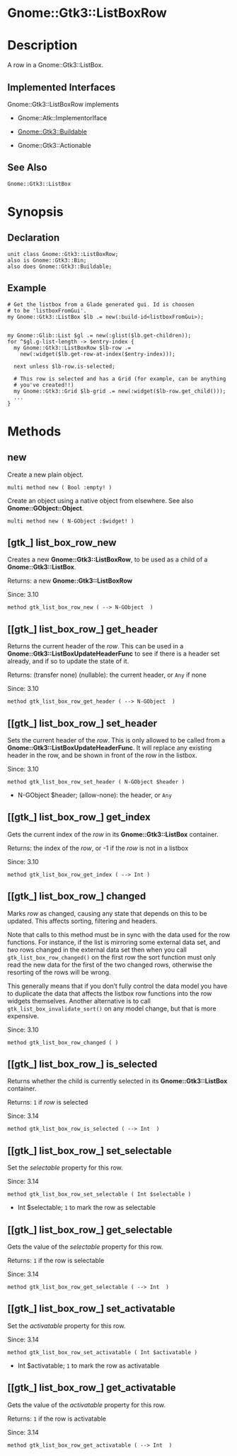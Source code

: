 Gnome::Gtk3::ListBoxRow
=======================

Description
===========

A row in a Gnome::Gtk3::ListBox.

Implemented Interfaces
----------------------

Gnome::Gtk3::ListBoxRow implements

  * Gnome::Atk::ImplementorIface

  * [Gnome::Gtk3::Buildable](Buildable.html)

  * Gnome::Gtk3::Actionable

See Also
--------

`Gnome::Gtk3::ListBox`

Synopsis
========

Declaration
-----------

    unit class Gnome::Gtk3::ListBoxRow;
    also is Gnome::Gtk3::Bin;
    also does Gnome::Gtk3::Buildable;

Example
-------

    # Get the listbox from a Glade generated gui. Id is choosen
    # to be 'listboxFromGui'.
    my Gnome::Gtk3::ListBox $lb .= new(:build-id<listboxFromGui>);


    my Gnome::Glib::List $gl .= new(:glist($lb.get-children));
    for ^$gl.g-list-length -> $entry-index {
      my Gnome::Gtk3::ListBoxRow $lb-row .=
        new(:widget($lb.get-row-at-index($entry-index)));

      next unless $lb-row.is-selected;

      # This row is selected and has a Grid (for example, can be anything
      # you've created!!)
      my Gnome::Gtk3::Grid $lb-grid .= new(:widget($lb-row.get_child()));
      ...
    }

Methods
=======

new
---

Create a new plain object.

    multi method new ( Bool :empty! )

Create an object using a native object from elsewhere. See also **Gnome::GObject::Object**.

    multi method new ( N-GObject :$widget! )

[gtk_] list_box_row_new
-----------------------

Creates a new **Gnome::Gtk3::ListBoxRow**, to be used as a child of a **Gnome::Gtk3::ListBox**.

Returns: a new **Gnome::Gtk3::ListBoxRow**

Since: 3.10

    method gtk_list_box_row_new ( --> N-GObject  )

[[gtk_] list_box_row_] get_header
---------------------------------

Returns the current header of the *row*. This can be used in a **Gnome::Gtk3::ListBoxUpdateHeaderFunc** to see if there is a header set already, and if so to update the state of it.

Returns: (transfer none) (nullable): the current header, or `Any` if none

Since: 3.10

    method gtk_list_box_row_get_header ( --> N-GObject  )

[[gtk_] list_box_row_] set_header
---------------------------------

Sets the current header of the *row*. This is only allowed to be called from a **Gnome::Gtk3::ListBoxUpdateHeaderFunc**. It will replace any existing header in the row, and be shown in front of the row in the listbox.

Since: 3.10

    method gtk_list_box_row_set_header ( N-GObject $header )

  * N-GObject $header; (allow-none): the header, or `Any`

[[gtk_] list_box_row_] get_index
--------------------------------

Gets the current index of the *row* in its **Gnome::Gtk3::ListBox** container.

Returns: the index of the *row*, or -1 if the *row* is not in a listbox

Since: 3.10

    method gtk_list_box_row_get_index ( --> Int )

[[gtk_] list_box_row_] changed
------------------------------

Marks *row* as changed, causing any state that depends on this to be updated. This affects sorting, filtering and headers.

Note that calls to this method must be in sync with the data used for the row functions. For instance, if the list is mirroring some external data set, and *two* rows changed in the external data set then when you call `gtk_list_box_row_changed()` on the first row the sort function must only read the new data for the first of the two changed rows, otherwise the resorting of the rows will be wrong.

This generally means that if you don’t fully control the data model you have to duplicate the data that affects the listbox row functions into the row widgets themselves. Another alternative is to call `gtk_list_box_invalidate_sort()` on any model change, but that is more expensive.

Since: 3.10

    method gtk_list_box_row_changed ( )

[[gtk_] list_box_row_] is_selected
----------------------------------

Returns whether the child is currently selected in its **Gnome::Gtk3::ListBox** container.

Returns: `1` if *row* is selected

Since: 3.14

    method gtk_list_box_row_is_selected ( --> Int  )

[[gtk_] list_box_row_] set_selectable
-------------------------------------

Set the *selectable* property for this row.

Since: 3.14

    method gtk_list_box_row_set_selectable ( Int $selectable )

  * Int $selectable; `1` to mark the row as selectable

[[gtk_] list_box_row_] get_selectable
-------------------------------------

Gets the value of the *selectable* property for this row.

Returns: `1` if the row is selectable

Since: 3.14

    method gtk_list_box_row_get_selectable ( --> Int  )

[[gtk_] list_box_row_] set_activatable
--------------------------------------

Set the *activatable* property for this row.

Since: 3.14

    method gtk_list_box_row_set_activatable ( Int $activatable )

  * Int $activatable; `1` to mark the row as activatable

[[gtk_] list_box_row_] get_activatable
--------------------------------------

Gets the value of the *activatable* property for this row.

Returns: `1` if the row is activatable

Since: 3.14

    method gtk_list_box_row_get_activatable ( --> Int  )


